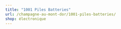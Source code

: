 ```yaml
---
title: "1001 Piles Batteries"
url: /champagne-au-mont-dor/1001-piles-batteries/
shop: électronique
---
```

